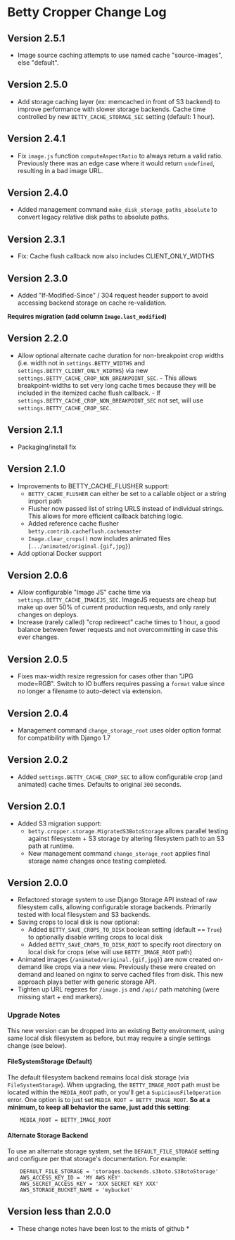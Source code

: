 # Betty Cropper Change Log

## Version 2.5.1

- Image source caching attempts to use named cache "source-images", else "default".

## Version 2.5.0

- Add storage caching layer (ex: memcached in front of S3 backend) to improve performance with slower storage backends.
  Cache time controlled by new `BETTY_CACHE_STORAGE_SEC` setting (default: 1 hour).

## Version 2.4.1

- Fix `image.js` function `computeAspectRatio` to always return a valid ratio. Previously there was an edge case where it would
  return `undefined`, resulting in a bad image URL.

## Version 2.4.0

- Added management command `make_disk_storage_paths_absolute` to convert legacy relative disk paths to absolute paths.

## Version 2.3.1

- Fix: Cache flush callback now also includes CLIENT_ONLY_WIDTHS

## Version 2.3.0

- Added "If-Modified-Since" / 304 request header support to avoid accessing backend storage on cache re-validation.

**Requires migration (add column `Image.last_modified`)**

## Version 2.2.0

- Allow optional alternate cache duration for non-breakpoint crop widths (i.e. width not in `settings.BETTY_WIDTHS` and
  `settings.BETTY_CLIENT_ONLY_WIDTHS`) via new `settings.BETTY_CACHE_CROP_NON_BREAKPOINT_SEC`.
      - This allows breakpoint-widths to set very long cache times because they will be included in the itemized cache flush callback.
      - If `settings.BETTY_CACHE_CROP_NON_BREAKPOINT_SEC` not set, will use `settings.BETTY_CACHE_CROP_SEC`.

## Version 2.1.1

- Packaging/install fix

## Version 2.1.0
- Improvements to BETTY_CACHE_FLUSHER support:
  - `BETTY_CACHE_FLUSHER` can either be set to a callable object or a string import path
  - Flusher now passed list of string URLS instead of individual strings. This allows for more efficient callback batching logic.
  - Added reference cache flusher `betty.contrib.cacheflush.cachemaster`
  - `Image.clear_crops()` now includes animated files (`.../animated/original.{gif,jpg}`)
- Add optional Docker support

## Version 2.0.6

- Allow configurable "Image JS" cache time via `settings.BETTY_CACHE_IMAGEJS_SEC`. ImageJS requests are cheap but make up over 50% of current production requests, and only rarely changes on deploys.
- Increase (rarely called) "crop redireect" cache times to 1 hour, a good balance between fewer requests and not overcommitting in case this ever changes.

## Version 2.0.5

- Fixes max-width resize regression for cases other than "JPG mode=RGB". Switch to IO buffers requires passing
  a `format` value since no longer a filename to auto-detect via extension.

## Version 2.0.4

- Management command `change_storage_root` uses older option format for compatibility with Django 1.7

## Version 2.0.2

- Added `settings.BETTY_CACHE_CROP_SEC` to allow configurable crop (and animated) cache times. Defaults to original `300` seconds.

## Version 2.0.1

- Added S3 migration support:
    - `betty.cropper.storage.MigratedS3BotoStorage` allows parallel testing against filesystem + S3 storage by altering filesystem path to an S3 path at runtime.
    - New management command `change_storage_root` applies final storage name changes once testing completed.

## Version 2.0.0

- Refactored storage system to use Django Storage API instead of raw filesystem calls, allowing configurable storage backends. Primarily tested with local filesystem and S3 backends.
- Saving crops to local disk is now optional:
    - Added `BETTY_SAVE_CROPS_TO_DISK` boolean setting (default == `True`) to optionally disable writing crops to local disk
    - Added `BETTY_SAVE_CROPS_TO_DISK_ROOT` to specify root directory on local disk for crops (else will use `BETTY_IMAGE_ROOT` path)
- Animated images (`/animated/original.{gif,jpg}`) are now created on-demand like crops via a new view. Previously these were created on demand and leaned on nginx to serve cached files from disk. This new approach plays better with generic storage API.
- Tighten up URL regexes for `/image.js` and `/api/` path matching (were missing start + end markers).

### Upgrade Notes

This new version can be dropped into an existing Betty environment, using same local disk filesystem as before, but may require a single settings change (see below).

#### FileSystemStorage (Default)

The default filesystem backend remains local disk storage (via `FileSystemStorage`). When upgrading, the `BETTY_IMAGE_ROOT` path must be located within the `MEDIA_ROOT` path, or you'll get a `SupiciousFileOperation` error. One option is to just set `MEDIA_ROOT = BETTY_IMAGE_ROOT`. **So at a minimum, to keep all behavior the same, just add this setting**:

        MEDIA_ROOT = BETTY_IMAGE_ROOT

#### Alternate Storage Backend

To use an alternate storage system, set the `DEFAULT_FILE_STORAGE` setting and configure per that storage's documentation. For example:

        DEFAULT_FILE_STORAGE = 'storages.backends.s3boto.S3BotoStorage'
        AWS_ACCESS_KEY_ID = 'MY AWS KEY'
        AWS_SECRET_ACCESS_KEY = 'XXX SECRET KEY XXX'
        AWS_STORAGE_BUCKET_NAME = 'mybucket'

## Version less than 2.0.0

* These change notes have been lost to the mists of github *
